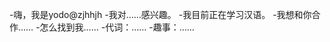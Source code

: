 -嗨，我是yodo@zjhhjh
-我对……感兴趣。
-我目前正在学习汉语。
-我想和你合作……
-怎么找到我……
-代词：……
-趣事：……

<!---
zjhhjh/zjhhjh是一个特殊的存储库，因为它的'README. Mdblow（这个文件）出现在您的GitHub配置文件中。
您可以单击预览链接查看更改。
--->
